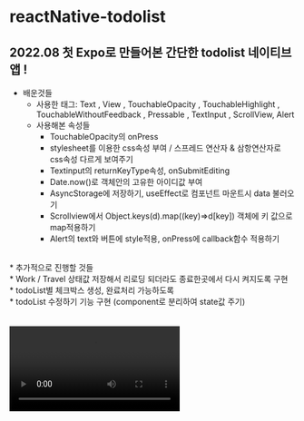 # reactNative-todolist
## 2022.08 첫 Expo로 만들어본 간단한 todolist 네이티브 앱  !


* 배운것들 <br/>
  * 사용한 태그: Text , View , TouchableOpacity , TouchableHighlight , TouchableWithoutFeedback , Pressable , TextInput , ScrollView, Alert<br/>
  * 사용해본 속성들  <br/>
    * TouchableOpacity의  onPress<br/>
    * stylesheet를 이용한 css속성 부여 / 스프레드 연산자 & 삼항연산자로 css속성 다르게 보여주기<br/>
    * Textinput의 returnKeyType속성, onSubmitEditing
    * Date.now()로 객체안의 고유한 아이디값 부여 
    * AsyncStorage에 저장하기, useEffect로 컴포넌트 마운트시 data 불러오기
    * Scrollview에서 Object.keys(d).map((key)=>d[key]) 객체에 키 값으로 map적용하기
    * Alert의 text와 버튼에 style적용, onPress에 callback함수 적용하기
    
<Br/>
* 추가적으로 진행할 것들 <br/>
  * Work / Travel 상태값 저장해서 리로딩 되더라도 종료한곳에서 다시 켜지도록 구현<br/>
  * todoList별 체크박스 생성, 완료처리 가능하도록<br/>
  * todoList 수정하기 기능 구현 (component로 분리하여 state값 주기) 
<br/>
 <br/>
<br/>


<video autoplay src="https://user-images.githubusercontent.com/96907807/184169653-ed04e9d3-fa47-4038-accc-e94363a00fc2.mov"/>









